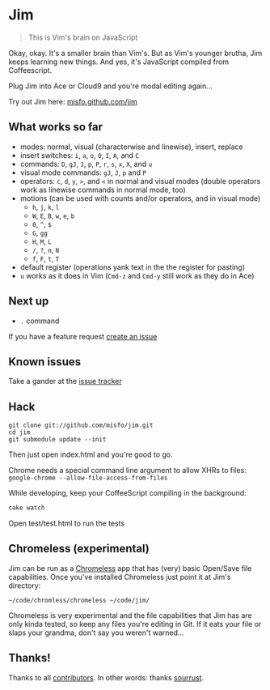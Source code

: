 Jim
===

> This is Vim's brain on JavaScript

Okay, okay.  It's a smaller brain than Vim's. But as Vim's younger brutha, Jim
keeps learning new things.  And yes, it's JavaScript compiled from Coffeescript.

Plug Jim into Ace or Cloud9 and you're modal editing again...

Try out Jim here:
[misfo.github.com/jim](http://misfo.github.com/jim)


What works so far
-----------------
* modes: normal, visual (characterwise and linewise), insert, replace
* insert switches: `i`, `a`, `o`, `O`, `I`, `A`, and `C`
* commands: `D`, `gJ`, `J`, `p`, `P`, `r`, `s`, `x`, `X`, and `u`
* visual mode commands: `gJ`, `J`, `p` and `P`
* operators: `c`, `d`, `y`, `>`, and `<` in normal and visual modes (double
  operators work as linewise commands in normal mode, too)
* motions (can be used with counts and/or operators, and in visual mode)
  * `h`, `j`, `k`, `l`
  * `W`, `E`, `B`, `w`, `e`, `b`
  * `0`, `^`, `$`
  * `G`, `gg`
  * `H`, `M`, `L`
  * `/`, `?`, `n`, `N`
  * `f`, `F`, `t`, `T`
* default register (operations yank text in the the register for pasting)
* `u` works as it does in Vim (`Cmd-z` and `Cmd-y` still work as they do in Ace)

Next up
-------
* `.` command

If you have a feature request [create an issue](https://github.com/misfo/jim/issues/new)

Known issues
------------
Take a gander at the [issue tracker](https://github.com/misfo/jim/issues)

Hack
----
```
git clone git://github.com/misfo/jim.git
cd jim
git submodule update --init
```

Then just open index.html and you're good to go.

Chrome needs a special command line argument to allow XHRs to files:
`google-chrome --allow-file-access-from-files`

While developing, keep your CoffeeScript compiling in the background:

```bash
cake watch
```

Open test/test.html to run the tests

Chromeless (experimental)
-------------------------
Jim can be run as a [Chromeless](https://github.com/mozilla/chromeless)
app that has (very) basic Open/Save file capabilities.  Once you've
installed Chromeless just point it at Jim's directory:
```
~/code/chromless/chromeless ~/code/jim/
```

Chromeless is very experimental and the file capabilities
that Jim has are only kinda tested, so keep any files you're editing in
Git.  If it eats your file or slaps your grandma, don't say you weren't
warned...

Thanks!
-------
Thanks to all [contributors](https://github.com/misfo/jim/contributors).
In other words: thanks [sourrust](https://github.com/sourrust).
